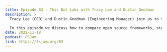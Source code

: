 ```yaml
---
title: Episode 83 - This Dot Labs with Tracy Lee and Dustin Goodman
description: >
  Tracy Lee (CEO) and Dustin Goodman (Engineering Manager) join us to talk about This Dot Labs, a JavaScript consultancy that helps teams through staff augmentation, consulting, and training.

  In this episode we discuss how to compare open source frameworks, starter projects that help developers quickly begin building, and the potential of a post-React future.
date: 2022-11-18
podcast: FSJam
link: https://fsjam.org/83
---
```

